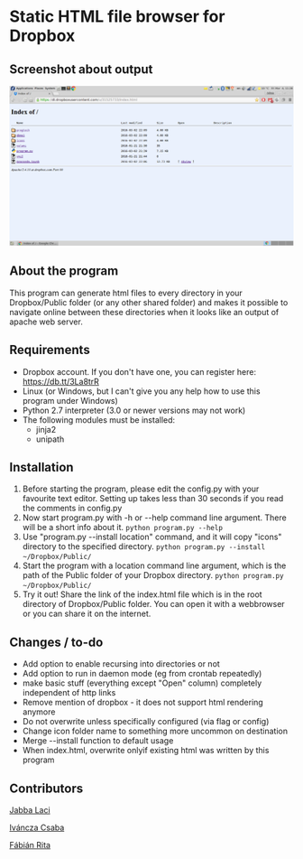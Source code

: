 Static HTML file browser for Dropbox
====================================

Screenshot about output
------------------
![screenshot not available](screenshot.png?raw=true)

About the program
------------
This program can generate html files to every directory in your Dropbox/Public folder (or any other shared folder) and makes it possible to navigate online between these directories when it looks like an output of apache web server.

Requirements
-------------------
* Dropbox account. If you don't have one, you can register here: https://db.tt/3La8trR
* Linux (or Windows, but I can't give you any help how to use this program under Windows)
* Python 2.7 interpreter (3.0 or newer versions may not work)
* The following modules must be installed:
  + jinja2
  + unipath

Installation
------------
1. Before starting the program, please edit the config.py with your favourite text editor. Setting up takes less than 30 seconds if you read the comments in config.py
2. Now start program.py with -h or --help command line argument. There will be a short info about it.
    ```python program.py --help```
3. Use "program.py --install location" command, and it will copy "icons" directory to the specified directory.
    ```python program.py --install ~/Dropbox/Public/```
4. Start the program with a location command line argument, which is the path of the Public folder of your Dropbox directory.
    ```python program.py ~/Dropbox/Public/```
5. Try it out! Share the link of the index.html file which is in the root directory of Dropbox/Public folder. You can open it with a webbrowser or you can share it on the internet.

Changes / to-do
------------
* Add option to enable recursing into directories or not
* Add option to run in daemon mode (eg from crontab repeatedly)
* make basic stuff (everything except "Open" column) completely independent of http links
* Remove mention of dropbox - it does not support html rendering anymore
* Do not overwrite unless specifically configured (via flag or config)
* Change icon folder name to something more uncommon on destination
* Merge --install function to default usage
* When index.html, overwrite onlyif existing html was written by this program

Contributors
----------------
[Jabba Laci](https://github.com/jabbalaci)

[Iváncza Csaba](https://github.com/icsaba)

[Fábián Rita](https://github.com/frita21)
